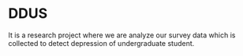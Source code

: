 # DDUS
It is a research project where we are analyze our survey data which is collected to detect depression of undergraduate student.
